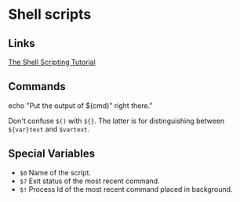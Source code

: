 # Shell scripts

## Links
[The Shell Scripting Tutorial](https://www.shellscript.sh/index.html)

## Commands

echo "Put the output of $(cmd)" right there."

Don't confuse `$()` with `${}`. The latter is for distinguishing between `${var}text` and `$vartext`.

## Special Variables

- `$0` Name of the script.
- `$?` Exit status of the most recent command.
- `$!` Process Id of the most recent command placed in background.